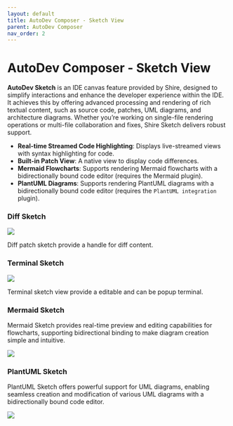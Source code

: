 ```yaml
---
layout: default
title: AutoDev Composer - Sketch View
parent: AutoDev Composer
nav_order: 2
---
```


# AutoDev Composer - Sketch View

**AutoDev Sketch** is an IDE canvas feature provided by Shire, designed to simplify interactions and enhance the developer
experience within the IDE. It achieves this by offering advanced processing and rendering of rich textual content, such
as source code, patches, UML diagrams, and architecture diagrams. Whether you’re working on single-file rendering
operations or multi-file collaboration and fixes, Shire Sketch delivers robust support.

- **Real-time Streamed Code Highlighting**: Displays live-streamed views with syntax highlighting for code.
- **Built-in Patch View**: A native view to display code differences.
- **Mermaid Flowcharts**: Supports rendering Mermaid flowcharts with a bidirectionally bound code editor (requires the
  Mermaid plugin).
- **PlantUML Diagrams**: Supports rendering PlantUML diagrams with a bidirectionally bound code editor (requires the
  `PlantUML integration` plugin).

### **Diff Sketch**

![](https://shire.run/images/shire-sketch-diff.png)

Diff patch sketch provide a handle for diff content.

### **Terminal Sketch**

![](https://shire.run/images/shire-sketch-terminal.png)

Terminal sketch view provide a editable and can be popup terminal.

### **Mermaid Sketch**

Mermaid Sketch provides real-time preview and editing capabilities for flowcharts, supporting bidirectional binding to
make diagram creation simple and intuitive.

![](https://shire.run/images/shire-sketch-mermaid.png)

### **PlantUML Sketch**

PlantUML Sketch offers powerful support for UML diagrams, enabling seamless creation and modification of various UML
diagrams with a bidirectionally bound code editor.

![](https://shire.run/images/shire-sketch-plantuml.png)  
